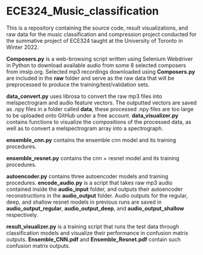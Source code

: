 # ECE324_Music_classification

This is a repository containing the source code, result visualizations, and raw data for the music classification and 
compression project conducted for the summative project of ECE324 taught at the University of Toronto in Winter 2022.

**Composers.py** is a web-browsing script written using Selenium Webdriver in Python to download available audio from
some 8 selected composers from imslp.org. Selected mp3 recordings downloaded using **Composers.py** are included in the
**raw** folder and serve as the raw data that will be preprocessed to produce the training/test/validation sets.

**data_convert.py** uses librosa to convert the raw mp3 files into melspectrogram and audio feature vectors. The
outputted vectors are saved as .npy files in a folder called **data**, these processed .npy files are too large to be uploaded onto GitHub under a 
free account. **data_visualizer.py** contains functions to visualize the compositions of the processed data, as well as
to convert a melspectrogram array into a spectrograph.

**ensemble_cnn.py** contains the ensemble cnn model and its training procedures.

**ensemble_resnet.py** contains the cnn + resnet model and its training procedures.

**autoencoder.py** contains three autoencoder models and training procedures. **encode_audio.py** is a script that takes
raw mp3 audio contained inside the **audio_input** folder, and outputs their autoencoder reconstructions in the **audio_output**
folder. Audio outputs for the regular, deep, and shallow resnet models in previous runs are saved in **audio_output_regular**, **audio_output_deep**,
and **audio_output_shallow** respectively.

**result_visualizer.py** is a training script that runs the test data through classification models and visualize their 
performance in confusion matrix outputs. **Ensemble_CNN.pdf** and **Ensemble_Resnet.pdf** contain such confusion matrix 
outputs. 